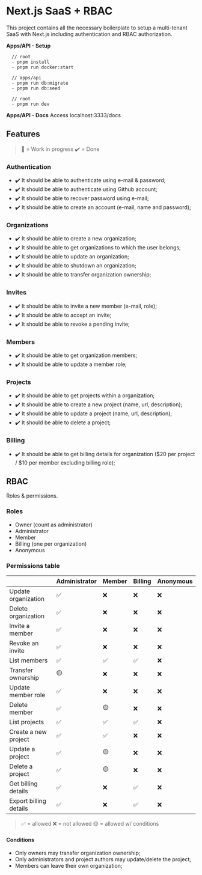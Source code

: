 # Next.js SaaS + RBAC

This project contains all the necessary boilerplate to setup a multi-tenant SaaS with Next.js including authentication and RBAC authorization.

**Apps/API - Setup**

```
  // root
  - pnpm install
  - pnpm run docker:start

  // apps/api
  - pnpm run db:migrate
  - pnpm run db:seed

  // root
  - pnpm run dev
```

**Apps/API - Docs**
Access localhost:3333/docs

## Features

> 🚧 = Work in progress
> ✔️ = Done

### Authentication

- ✔️ It should be able to authenticate using e-mail & password;
- ✔️ It should be able to authenticate using Github account;
- ✔️ It should be able to recover password using e-mail;
- ✔️ It should be able to create an account (e-mail, name and password);

### Organizations

- ✔️ It should be able to create a new organization;
- ✔️ It should be able to get organizations to which the user belongs;
- ✔️ It should be able to update an organization;
- ✔️ It should be able to shutdown an organization;
- ✔️ It should be able to transfer organization ownership;

### Invites

- ✔️ It should be able to invite a new member (e-mail, role);
- ✔️ It should be able to accept an invite;
- ✔️ It should be able to revoke a pending invite;

### Members

- ✔️ It should be able to get organization members;
- ✔️ It should be able to update a member role;

### Projects

- ✔️ It should be able to get projects within a organization;
- ✔️ It should be able to create a new project (name, url, description);
- ✔️ It should be able to update a project (name, url, description);
- ✔️ It should be able to delete a project;

### Billing

- ✔️ It should be able to get billing details for organization ($20 per project / $10 per member excluding billing role);

## RBAC

Roles & permissions.

### Roles

- Owner (count as administrator)
- Administrator
- Member
- Billing (one per organization)
- Anonymous

### Permissions table

|                        | Administrator | Member | Billing | Anonymous |
| ---------------------- | ------------- | ------ | ------- | --------- |
| Update organization    | ✅            | ❌     | ❌      | ❌        |
| Delete organization    | ✅            | ❌     | ❌      | ❌        |
| Invite a member        | ✅            | ❌     | ❌      | ❌        |
| Revoke an invite       | ✅            | ❌     | ❌      | ❌        |
| List members           | ✅            | ✅     | ✅      | ❌        |
| Transfer ownership     | 🟡            | ❌     | ❌      | ❌        |
| Update member role     | ✅            | ❌     | ❌      | ❌        |
| Delete member          | ✅            | 🟡     | ❌      | ❌        |
| List projects          | ✅            | ✅     | ✅      | ❌        |
| Create a new project   | ✅            | ✅     | ❌      | ❌        |
| Update a project       | ✅            | 🟡     | ❌      | ❌        |
| Delete a project       | ✅            | 🟡     | ❌      | ❌        |
| Get billing details    | ✅            | ❌     | ✅      | ❌        |
| Export billing details | ✅            | ❌     | ✅      | ❌        |

> ✅ = allowed
> ❌ = not allowed
> 🟡 = allowed w/ conditions

#### Conditions

- Only owners may transfer organization ownership;
- Only administrators and project authors may update/delete the project;
- Members can leave their own organization;
